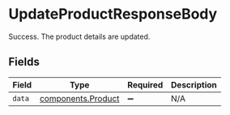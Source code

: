 # UpdateProductResponseBody

Success. The product details are updated.


## Fields

| Field                                                    | Type                                                     | Required                                                 | Description                                              |
| -------------------------------------------------------- | -------------------------------------------------------- | -------------------------------------------------------- | -------------------------------------------------------- |
| `data`                                                   | [components.Product](../../models/components/product.md) | :heavy_minus_sign:                                       | N/A                                                      |